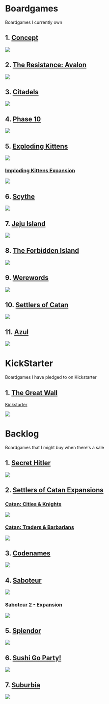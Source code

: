 # Boardgames

Boardgames I currently own

## 1. [Concept](https://boardgamegeek.com/boardgame/147151/concept)
![](https://cf.geekdo-images.com/imagepage/img/ToVjow0p1j-mO7glbY66y1smOdk=/fit-in/900x600/filters:no_upscale()/pic1814140.jpg)

## 2. [The Resistance: Avalon](https://boardgamegeek.com/boardgame/128882/resistance-avalon)
![](https://cf.geekdo-images.com/imagepage/img/SWFte6TRTW9jBPs1Wx6R5f4fZJI=/fit-in/900x600/filters:no_upscale()/pic1453063.jpg)

## 3. [Citadels](https://boardgamegeek.com/boardgame/205398/citadels)
![](https://cf.geekdo-images.com/imagepage/img/nyE26TVI0oidRBVShpo8KxopvNM=/fit-in/900x600/filters:no_upscale()/pic3118160.png)

## 4. [Phase 10](https://boardgamegeek.com/boardgame/1258/phase-10)
![](https://cf.geekdo-images.com/imagepage/img/D8S3uhPaxmDgNVEC-0yUr91W_I8=/fit-in/900x600/filters:no_upscale()/pic2449658.jpg)

## 5. [Exploding Kittens](https://boardgamegeek.com/boardgame/172225/exploding-kittens)
![](https://cf.geekdo-images.com/imagepage/img/N2XWXDFP40YGepIQ1D-S0K5GsGs=/fit-in/900x600/filters:no_upscale()/pic3161177.jpg)

###	[Imploding Kittens Expansion](https://boardgamegeek.com/boardgameexpansion/204053/exploding-kittens-imploding-kittens)
![](https://cf.geekdo-images.com/imagepage/img/7bys3ioaIhiEcYshca72x5zLYv0=/fit-in/900x600/filters:no_upscale()/pic3098074.jpg)

## 6. [Scythe](https://boardgamegeek.com/boardgame/169786/scythe)
![](https://cf.geekdo-images.com/imagepage/img/7-DfQk5edSMK5cvz3n-8DvZUvf0=/fit-in/900x600/filters:no_upscale()/pic3069755.jpg)

## 7. [Jeju Island](https://boardgamegeek.com/boardgame/183643/jeju-island)
![](https://cf.geekdo-images.com/imagepage/img/PvLbZ4UOsYHa8jTjudalBO5lmB4=/fit-in/900x600/filters:no_upscale()/pic2703986.jpg)

## 8. [The Forbidden Island](https://boardgamegeek.com/boardgame/65244/forbidden-island)
![](https://cf.geekdo-images.com/imagepage/img/-7XA3ToqZ7_b7OHYmvw7BkvnSR0=/fit-in/900x600/filters:no_upscale()/pic963871.jpg)

## 9. [Werewords](https://boardgamegeek.com/boardgame/219215/werewords)
![](https://cf.geekdo-images.com/imagepage/img/_ydi948GxQvX_Wxll1k5m_RO9jk=/fit-in/900x600/filters:no_upscale()/pic4415138.jpg)

## 10. [Settlers of Catan](https://boardgamegeek.com/boardgame/13/catan)
![](https://cf.geekdo-images.com/imagepage/img/AQmB3yQILBYQOiznfi9IN1psDPY=/fit-in/900x600/filters:no_upscale()/pic133885.jpg)

## 11. [Azul](https://boardgamegeek.com/boardgame/230802/azul)
![](https://cf.geekdo-images.com/imagepage/img/bBfOIKax5qElAEt-tRNdjNzQ_PU=/fit-in/900x600/filters:no_upscale()/pic3720018.jpg)

# KickStarter

Boardgames I have pledged to on Kickstarter

## 1. [The Great Wall](https://boardgamegeek.com/boardgame/292375/great-wall)
[Kickstarter](https://www.kickstarter.com/projects/awakenrealms/great-wall-board-game)

![](https://cf.geekdo-images.com/imagepage/img/yxa7Kq0iEqwlozLLlaE4XeGFxCE=/fit-in/900x600/filters:no_upscale()/pic5024225.jpg)

# Backlog

Boardgames that I might buy when there's a sale 

## 1. [Secret Hitler](https://boardgamegeek.com/boardgame/188834/secret-hitler)
![](https://cf.geekdo-images.com/imagepage/img/CXoj3LM81vQqsZyH17UqudaOrhc=/fit-in/900x600/filters:no_upscale()/pic3010469.jpg)

## 2. [Settlers of Catan Expansions](https://boardgamegeek.com/boardgame/13/catan)

### [Catan: Cities & Knights](https://boardgamegeek.com/boardgameexpansion/926/catan-cities-knights)
![](https://cf.geekdo-images.com/imagepage/img/c-BK4I1830fEquPc7AjeDaH76sY=/fit-in/900x600/filters:no_upscale()/pic41938.jpg)

### [Catan: Traders & Barbarians](https://boardgamegeek.com/boardgameexpansion/27760/catan-traders-barbarians)
![](https://cf.geekdo-images.com/imagepage/img/4MFkC9NjF67ICd3ZXlaXJ4FgWJk=/fit-in/900x600/filters:no_upscale()/pic694501.jpg)

## 3. [Codenames](https://boardgamegeek.com/boardgame/178900/codenames)
![](https://cf.geekdo-images.com/imagepage/img/87g2sg-5UVxKwlB6NToeFVNjh3U=/fit-in/900x600/filters:no_upscale()/pic2616052.jpg)

## 4. [Saboteur](https://boardgamegeek.com/boardgame/9220/saboteur)
![](https://cf.geekdo-images.com/imagepage/img/JpUAZXAjCaaUP_asGTXLnq8y0Kc=/fit-in/900x600/filters:no_upscale()/pic460052.jpg)

### [Saboteur 2 - Expansion](https://boardgamegeek.com/boardgameexpansion/91072/saboteur-2-expansion-only-editions)
![](https://cf.geekdo-images.com/imagepage/img/eaOWK8K_T29PX1nI3Vxh27GRcz8=/fit-in/900x600/filters:no_upscale()/pic904337.jpg)

## 5. [Splendor](https://boardgamegeek.com/boardgame/148228/splendor)
![](https://cf.geekdo-images.com/imagepage/img/_kEhrVsk2UBK7uP7sw1-llTvl_k=/fit-in/900x600/filters:no_upscale()/pic1904126.jpg)

## 6. [Sushi Go Party!](https://boardgamegeek.com/boardgame/192291/sushi-go-party)
![](https://cf.geekdo-images.com/imagepage/img/caK1QUZdM4jUbKZ7mkuyJyQ3BF4=/fit-in/900x600/filters:no_upscale()/pic3790273.jpg)

## 7. [Suburbia](https://boardgamegeek.com/boardgame/123260/suburbia)
![](https://cf.geekdo-images.com/imagepage/img/V54Z9j1TvXZORDQh1Z8EBjx1m8A=/fit-in/900x600/filters:no_upscale()/pic1355470.jpg)

